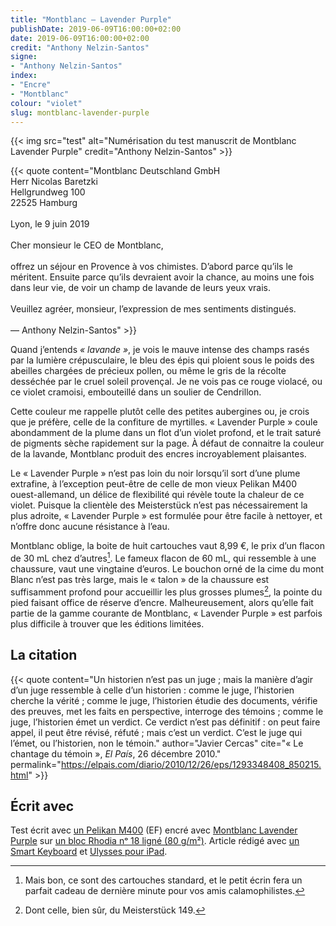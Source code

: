 ```yaml
---
title: "Montblanc — Lavender Purple"
publishDate: 2019-06-09T16:00:00+02:00
date: 2019-06-09T16:00:00+02:00
credit: "Anthony Nelzin-Santos"
signe:
- "Anthony Nelzin-Santos"
index:
- "Encre"
- "Montblanc"
colour: "violet"
slug: montblanc-lavender-purple
---
```


{{< img src="test" alt="Numérisation du test manuscrit de Montblanc Lavender Purple" credit="Anthony Nelzin-Santos" >}}

{{< quote content="Montblanc Deutschland GmbH<br/>Herr Nicolas Baretzki<br/>Hellgrundweg 100<br/>22525 Hamburg<br/><br/>Lyon, le 9 juin 2019<br/><br/>Cher monsieur le CEO de Montblanc,<br/><br/>offrez un séjour en Provence à vos chimistes. D’abord parce qu’ils le méritent. Ensuite parce qu’ils devraient avoir la chance, au moins une fois dans leur vie, de voir un champ de lavande de leurs yeux vrais.<br/><br/>Veuillez agréer, monsieur, l’expression de mes sentiments distingués.<br/><br/>— Anthony Nelzin-Santos" >}}

Quand j’entends *« lavande »*, je vois le mauve intense des champs rasés par la lumière crépusculaire, le bleu des épis qui ploient sous le poids des abeilles chargées de précieux pollen, ou même le gris de la récolte desséchée par le cruel soleil provençal. Je ne vois pas ce rouge violacé, ou ce violet cramoisi, embouteillé dans un soulier de Cendrillon.

Cette couleur me rappelle plutôt celle des petites aubergines ou, je crois que je préfère, celle de la confiture de myrtilles. « Lavender Purple » coule abondamment de la plume dans un flot d’un violet profond, et le trait saturé de pigments sèche rapidement sur la page. À défaut de connaitre la couleur de la lavande, Montblanc produit des encres incroyablement plaisantes.

Le « Lavender Purple » n’est pas loin du noir lorsqu’il sort d’une plume extrafine, à l’exception peut-être de celle de mon vieux Pelikan M400 ouest-allemand, un délice de flexibilité qui révèle toute la chaleur de ce violet. Puisque la clientèle des Meisterstück n’est pas nécessairement la plus adroite, « Lavender Purple » est formulée pour être facile à nettoyer, et n’offre donc aucune résistance à l’eau.

Montblanc oblige, la boite de huit cartouches vaut 8,99 €, le prix d’un flacon de 30 mL chez d’autres[^1]. Le fameux flacon de 60 mL, qui ressemble à une chaussure, vaut une vingtaine d’euros. Le bouchon orné de la cime du mont Blanc n’est pas très large, mais le « talon » de la chaussure est suffisamment profond pour accueillir les plus grosses plumes[^2], la pointe du pied faisant office de réserve d’encre. Malheureusement, alors qu’elle fait partie de la gamme courante de Montblanc, « Lavender Purple » est parfois plus difficile à trouver que les éditions limitées.

## La citation

{{< quote content="Un historien n’est pas un juge ; mais la manière d’agir d’un juge ressemble à celle d’un historien : comme le juge, l’historien cherche la vérité ; comme le juge, l’historien étudie des documents, vérifie des preuves, met les faits en perspective, interroge des témoins ; comme le juge, l’historien émet un verdict. Ce verdict n’est pas définitif : on peut faire appel, il peut être révisé, réfuté ; mais c’est un verdict. C’est le juge qui l’émet, ou l’historien, non le témoin." author="Javier Cercas" cite="« Le chantage du témoin », *El País*, 26 décembre 2010." permalink="https://elpais.com/diario/2010/12/26/eps/1293348408_850215.html" >}}

## Écrit avec

Test écrit avec [un Pelikan M400](https://amzn.to/2WqlwyY) (EF) encré avec [Montblanc Lavender Purple](https://amzn.to/2WnvEJ6) sur [un bloc Rhodia nᵒ 18 ligné (80 g/m²)](https://amzn.to/2CC0ZDe). Article rédigé avec [un Smart Keyboard](https://amzn.to/3FBVHoM) et [Ulysses pour iPad](https://ulysses.app/).

[^1]: Mais bon, ce sont des cartouches standard, et le petit écrin fera un parfait cadeau de dernière minute pour vos amis calamophilistes.
[^2]: Dont celle, bien sûr, du Meisterstück 149.